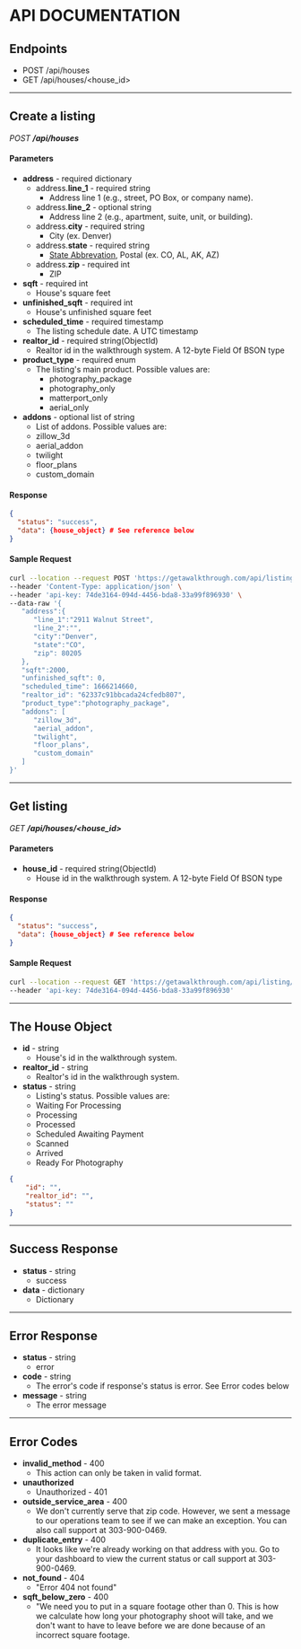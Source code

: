 # API DOCUMENTATION

## Endpoints
* POST /api/houses
* GET /api/houses/<house_id>

---
## Create a listing
*POST **/api/houses***

#### Parameters
* **address** - required dictionary
  * address.**line_1** - required string
    * Address line 1 (e.g., street, PO Box, or company name).
  * address.**line_2** - optional string
    * Address line 2 (e.g., apartment, suite, unit, or building).
  * address.**city** - required string
    * City (ex. Denver)
  * address.**state** - required string
    * [State Abbrevation](https://www.bls.gov/respondents/mwr/electronic-data-interchange/appendix-d-usps-state-abbreviations-and-fips-codes.htm), Postal (ex. CO, AL, AK, AZ)
  * address.**zip** - required int
    * ZIP
* **sqft** - required int
  * House's square feet
* **unfinished_sqft** - required int
  * House's unfinished square feet
* **scheduled_time** - required timestamp
  * The listing schedule date. A UTC timestamp
* **realtor_id** - required string(ObjectId)
  * Realtor id in the walkthrough system. A 12-byte Field Of BSON type
* **product_type** - required enum
  * The listing's main product. Possible values are:
    * photography_package
    * photography_only
    * matterport_only
    * aerial_only
* **addons** - optional list of string
  * List of addons. Possible values are:
  * zillow_3d
  * aerial_addon
  * twilight
  * floor_plans
  * custom_domain

#### Response
```json
{
  "status": "success",
  "data": {house_object} # See reference below
}
```

#### Sample Request
```bash
curl --location --request POST 'https://getawalkthrough.com/api/listing' \
--header 'Content-Type: application/json' \
--header 'api-key: 74de3164-094d-4456-bda8-33a99f896930' \
--data-raw '{
   "address":{
      "line_1":"2911 Walnut Street",
      "line_2":"",
      "city":"Denver",
      "state":"CO",
      "zip": 80205
   },
   "sqft":2000,
   "unfinished_sqft": 0,
   "scheduled_time": 1666214660,
   "realtor_id": "62337c91bbcada24cfedb807",
   "product_type":"photography_package",
   "addons": [
      "zillow_3d",
      "aerial_addon",
      "twilight",
      "floor_plans",
      "custom_domain"
   ]
}'
```

---

## Get listing
*GET **/api/houses/<house_id>***

#### Parameters
* **house_id** - required string(ObjectId)
  * House id in the walkthrough system. A 12-byte Field Of BSON type

#### Response
```json
{
  "status": "success",
  "data": {house_object} # See reference below
}
```

#### Sample Request
```bash
curl --location --request GET 'https://getawalkthrough.com/api/listing/634c6b5dbbcada0fb65187d1' \
--header 'api-key: 74de3164-094d-4456-bda8-33a99f896930'
```

---

## The House Object
* **id** - string
  * House's id in the walkthrough system.
* **realtor_id** - string
  * Realtor's id in the walkthrough system.
* **status** - string
  * Listing's status. Possible values are:
  * Waiting For Processing
  * Processing
  * Processed
  * Scheduled Awaiting Payment
  * Scanned
  * Arrived
  * Ready For Photography

```json
{
    "id": "",
    "realtor_id": "",
    "status": ""
}
```

---

## Success Response
* **status** - string
  * success
* **data** - dictionary 
  * Dictionary

---

## Error Response
* **status** - string
  * error
* **code** - string
  * The error's code if response's status is error. See Error codes below
* **message** - string
  * The error message

---

## Error Codes
* **invalid_method** - 400
  * This action can only be taken in valid format.
* **unauthorized**
  * Unauthorized - 401
* **outside_service_area** - 400
  * We don't currently serve that zip code. However, we sent a message to our operations team to see if we can make an exception. You can also call support at 303-900-0469.
* **duplicate_entry** - 400
  * It looks like we're already working on that address with you. Go to your dashboard to view the current status or call support at 303-900-0469.
* **not_found** - 404
  * "Error 404 not found"
* **sqft_below_zero** - 400
  * "We need you to put in a square footage other than 0. This is how we calculate how long your photography shoot will take, and we don't want to have to leave before we are done because of an incorrect square footage.